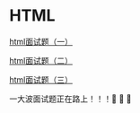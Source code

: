 # HTML

[html面试题（一）](ih_one.md)

[html面试题（二）](ih_two.md)

[html面试题（三）](ih_three.md)






一大波面试题正在路上！！！:tada: :tada: :tada: